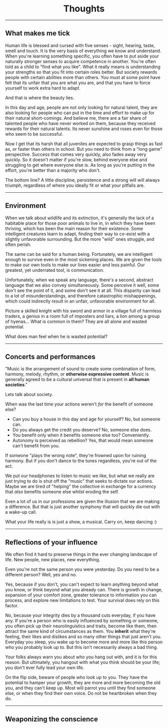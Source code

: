 <center><h1>Thoughts</h1></center>

---

## What makes me tick

Human life is blessed and cursed with five senses - sight, hearing, taste, smell and touch. It is the very basis of everything we know and understand.
When you're learning something specific, you often have to put aside your naturally stronger senses to acquire competence in another.
You're often told as a child to "find what you like". What it really means is understanding your strengths so that you fit into certain roles better. 
But society rewards people with certain abilities more than others. You must at some point have felt that its unfair that you are what you are, and that you have to force yourself to work extra hard to adapt.

And that is where the beauty lies. 

In this day and age, people are not only looking for natural talent, they are also looking for people who can put in the time and effort to make up for their natural short-comings. And believe me, there are a fair share of talented people who have never worked on them, because they received rewards for their natural talents. Its never sunshine and roses even for those who seem to be successful.

Now I get that its harsh that all juveniles are expected to grasp things as fast as, or faster than others in school. But you need to think from a "long game" perspective. Success that comes very quickly, also fades away very quickly.
So it doesn't matter if you're slow, behind everyone else and struggling to get where everyone else is. As long as you're putting in the effort, you're better than a majority who don't.

The bottom line? A little discipline, persistence and a strong will will always triumph, regardless of where you ideally fit or what your pitfalls are.

---

## Environment

When we talk about wildlife and its extinction, it's generally the lack of a habitable place for those poor animals to live in, in which they have been thriving, which has been the main reason for their existence. Some intelligent creatures learn to adapt, finding their way to co-exist with a slightly unfavorable surrounding. But the more "wild" ones struggle, and often perish.

The same can be said for a human being. Fortunately, we are intelligent enough to survive even in the most sickening places. We are given the tools to make our own tools to make our lives easier and less painful. Our greatest, yet underrated tool, is communication. 

Unfortunately, when we speak any language, there's a second, abstract language that we also convey simultaneously. Some perceive it well, some don't see the point of it, and some don't see it at all. This disparity can lead to a lot of misunderstandings, and therefore catastrophic mishappenings, which could indirectly result in an unfair, unfavorable environment for all.

Picture a skilled knight with his sword and armor in a village full of harmless traders, a genius in a room full of imposters and liars, a lion among a group of hyenas... What is common in them? They are all alone and wasted potential.

What does man feel when he is wasted potential?

---

## Concerts and performances

"Music is the arrangement of sound to create some combination of form, harmony, melody, rhythm, or **otherwise expressive content**. Music is generally agreed to be a cultural universal that is present in **all human societies**."

Lets talk about society.

When was the last time your actions weren't *for* the benefit of someone else?
- Can you buy a house in this day and age for yourself? No, but someone can.
- Do you always get the credit you deserve? No, someone else does.
- You benefit only when it benefits someone else too? Conveniently.
- Autonomy is perceived as rebellion? Yes, that would mean someone can't benefit from you.

If someone "plays the wrong note", they're frowned upon for ruining harmony. But if you don't dance to the tunes regardless, you're out of the act.

We put our headphones to listen to music we like, but what we really are just trying to do is shut off the "music" that seeks to dictate our actions. Maybe we are tired of "helping" the collective in exchange for a currency that *also* benefits someone else whilst eroding the self.

Even a lot of us in our professions are given the illusion that we are making a difference. But that is just another symphony that will quickly die out with a wake-up call.

What your life really is is just a show, a musical. Carry on, keep dancing :)

---

## Reflections of your influence

We often find it hard to preserve things in the ever changing landscape of life. New people, new places, new everything.

Even you're not the same person you were yesterday. Do you need to be a different person? Well, yes and no. 

Yes, because if you don't, you can't expect to learn anything beyond what you know, or think beyond what you already can. There is growth in change, expansion of your comfort zone, greater tolerance to information you can process, and explore new limitations to test. Your survival does rely on this factor.

No, because your integrity dies by a thousand cuts everyday, if you have any. If you're a person who is easily influenced by something or someone, you often pick up their neurolinguistics and traits, become like them, then attract the same kind of circumstances as them. You **inherit** what they're feeling, their likes and dislikes and so many other things that just aren't you. Everyday you sleep, you wake up to become more and more like this person who you probably look up to. But this isn't necessarily always a bad thing.

Your folks always warn you about who you hang out with, and it is for this reason. But ultimately, you hangout with what you think should be your life; you don't ever fully lead your own life.

On the flip side, beware of people who look up to you. They have the potential to hamper your growth, they are more and more becoming the old you, and they can't keep up. Most will parrot you until they find someone else, or when they find their own voice. Do not be heartbroken when they do.

---

## Weaponizing the conscience
